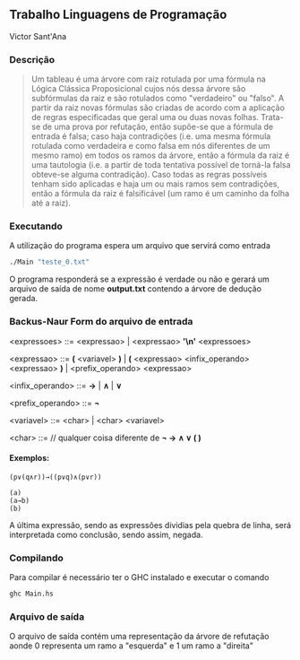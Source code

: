 ## Trabalho Linguagens de Programação

Victor Sant'Ana

### Descrição
> Um tableau é uma árvore com raiz rotulada por uma fórmula na Lógica Clássica Proposicional cujos nós dessa árvore são subfórmulas da raiz e são rotulados como "verdadeiro" ou "falso". A partir da raiz novas fórmulas são criadas de acordo com a aplicação de regras especificadas que geral uma ou duas novas folhas. Trata-se de uma prova por refutação, então supõe-se que a fórmula de entrada é falsa; caso haja contradições (i.e. uma mesma fórmula rotulada como verdadeira e como falsa em nós diferentes de um mesmo ramo) em todos os ramos da árvore, então a fórmula da raiz é uma tautologia (i.e. a partir de toda tentativa possível de torná-la falsa obteve-se alguma contradição). Caso todas as regras possíveis tenham sido aplicadas e haja um ou mais ramos sem contradições, então a fórmula da raiz é falsificável (um ramo é um caminho da folha até a raiz).


### Executando

A utilização do programa espera um arquivo que servirá como entrada

```sh
./Main "teste_0.txt"
```
O programa responderá se a expressão é verdade ou não e gerará um arquivo de saída de nome **output.txt** contendo
a árvore de dedução gerada. 

### Backus-Naur Form do arquivo de entrada

\<expressoes> ::= \<expressao> | \<expressao> **'\n'** \<expressoes>

\<expressao> ::= **(** \<variavel> **)** | **(** \<expressao> \<infix_operando> \<expressao> **)** | \<prefix_operando> \<expressao>

\<infix_operando> ::= **→** | **∧** | **∨**

\<prefix_operando> ::= **¬**

\<variavel> ::= \<char> | \<char> \<variavel>

\<char> ::= // qualquer coisa diferente de **¬ → ∧ ∨ ( )**

#### Exemplos: 
```
(p∨(q∧r))→((p∨q)∧(p∨r))
```
```
(a)
(a→b)
(b)
```
A última expressão, sendo as expressões dividias pela quebra de linha, será interpretada como conclusão, sendo assim, negada.

### Compilando

Para compilar é necessário ter o GHC instalado e executar o comando

```sh
ghc Main.hs
```

### Arquivo de saída

O arquivo de saída contém uma representação da árvore de refutação aonde 0 representa um ramo a "esquerda" e 1 um ramo a "direita"